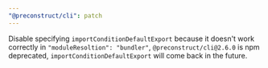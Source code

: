 ```yaml
---
"@preconstruct/cli": patch
---
```


Disable specifying `importConditionDefaultExport` because it doesn't work correctly in `"moduleResoltion": "bundler"`, `@preconstruct/cli@2.6.0` is npm deprecated, `importConditionDefaultExport` will come back in the future.
